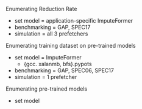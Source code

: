 Enumerating Reduction Rate
- set model = application-specific ImputeFormer
- benchmarking = GAP, SPEC17
- simulation = all 3 prefetchers

Enumerating training dataset on pre-trained models
- set model = ImputeFormer
	- {gcc. xalanmb, bfs}.pypots
- benchmarking = GAP, SPEC06, SPEC17
- simulation = 1 prefetcher


Enumerating pre-trained models
- set model
<!--stackedit_data:
eyJoaXN0b3J5IjpbODkxMDM0NTgsNDQwOTA1NjE5XX0=
-->
